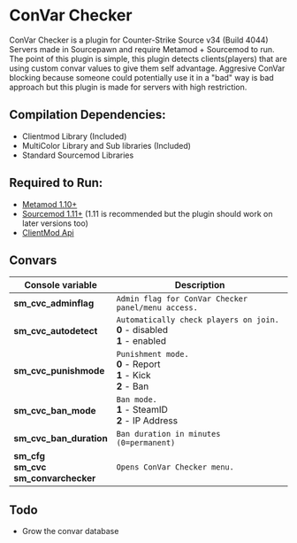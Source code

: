 # ConVar Checker
ConVar Checker is a plugin for Counter-Strike Source v34 (Build 4044) Servers made in Sourcepawn
and require Metamod + Sourcemod to run.
The point of this plugin is simple, this plugin detects clients(players) that are using custom convar values to give them
self advantage.
Aggresive ConVar blocking because someone could potentially use it in a "bad" way is bad approach but this plugin is made for servers
with high restriction.

## Compilation Dependencies:
- Clientmod Library (Included)
- MultiColor Library and Sub libraries (Included)
- Standard Sourcemod Libraries

## Required to Run:
- [Metamod 1.10+](https://www.metamodsource.net/)
- [Sourcemod 1.11+](https://sourcemod.net) (1.11 is recommended but the plugin should work on later versions too)
- [ClientMod Api](https://github.com/Reg1oxeN/ClientMod-Api/tree/master)

## Convars
| Console variable | Description |
| --- | --- |
| **sm_cvc_adminflag** | ``Admin flag for ConVar Checker panel/menu access.`` |
| **sm_cvc_autodetect** | ``Automatically check players on join.``<br/>**0** - disabled<br/>**1** - enabled<br/> |
| **sm_cvc_punishmode** | ``Punishment mode.``<br/>**0** - Report<br/>**1** - Kick<br/>**2** - Ban<br/> |
| **sm_cvc_ban_mode** | ``Ban mode.``<br/>**1** - SteamID<br/>**2** - IP Address<br/> |
| **sm_cvc_ban_duration** | ``Ban duration in minutes (0=permanent)`` |
| **sm_cfg <br/>sm_cvc <br/>sm_convarchecker** | ``Opens ConVar Checker menu.`` |

## Todo
- Grow the convar database
